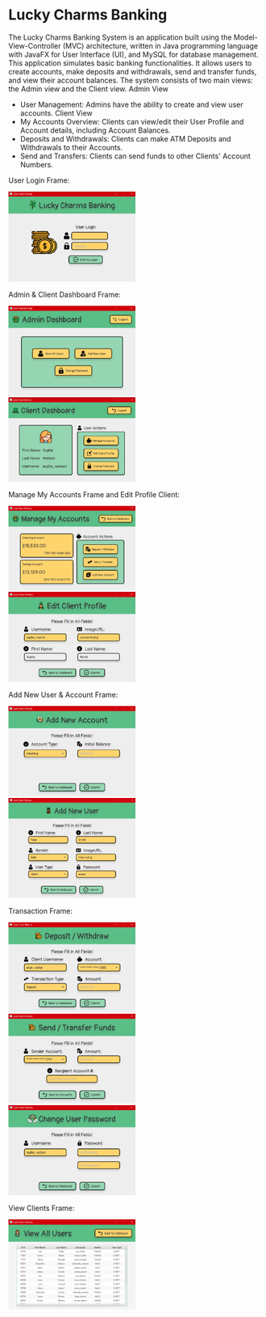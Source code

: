 # Lucky Charms Banking

The Lucky Charms Banking System is an application built using the Model-View-Controller (MVC) architecture, written in Java programming language with JavaFX for User Interface (UI), and MySQL for database management. This application simulates basic banking functionalities. It allows users to create accounts, make deposits and withdrawals, send and transfer funds, and view their account balances. The system consists of two main views: the Admin view and the Client view.
Admin View
  - User Management: Admins have the ability to create and view user accounts.
Client View
  - My Accounts Overview: Clients can view/edit their User Profile and Account details, including Account Balances.
  - Deposits and Withdrawals: Clients can make ATM Deposits and Withdrawals to their Accounts.
  - Send and Transfers: Clients can send funds to other Clients' Account Numbers.

User Login Frame:

<img src="resources/screenshots/LoginFrame.png" alt="LoginFrame" width="50%" height="50%">

Admin & Client Dashboard Frame:

<img src="resources/screenshots/AdminDashboard.png" alt="AdminDashboard" width="50%" height="50%">
<img src="resources/screenshots/ClientDashboard.png" alt="ClientDashboard" width="50%" height="50%">

Manage My Accounts Frame and Edit Profile Client:

<img src="resources/screenshots/ManageAccountsFrame.png" alt="ManageAccountsFrame" width="50%" height="50%">
<img src="resources/screenshots/EditClientFrame.png" alt="EditClientFrame" width="50%" height="50%">

Add New User & Account Frame:

<img src="resources/screenshots/AddNewAccountFrame.png" alt="AddNewAccountFrame" width="50%" height="50%">
<img src="resources/screenshots/AddNewUserFrame.png" alt="AddNewUserFrame" width="50%" height="50%">

Transaction Frame:

<img src="resources/screenshots/DepositWithdrawFrame.png" alt="DepositWithdrawFrame" width="50%" height="50%">
<img src="resources/screenshots/SendTransferFrame.png" alt="SendTransferFrame" width="50%" height="50%">
<img src="resources/screenshots/ChangePasswordFrame.png" alt="ChangePasswordFrame" width="50%" height="50%">

View Clients Frame:

<img src="resources/screenshots/ViewUsersFrame.png" alt="ViewUsersFrame" width="50%" height="50%">
